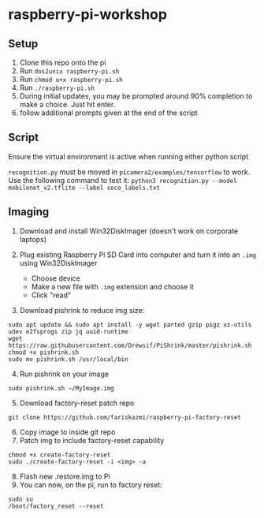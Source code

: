 # raspberry-pi-workshop

## Setup
1. Clone this repo onto the pi
2. Run ```dos2unix raspberry-pi.sh```
3. Run ```chmod u+x raspberry-pi.sh```
4. Run ```./raspberry-pi.sh```
5. During initial updates, you may be prompted around 90% completion to make a choice. Just hit enter.
6. follow additional prompts given at the end of the script

## Script
Ensure the virtual environment is active when running either python script

```recognition.py``` must be moved in ```picamera2/examples/tensorflow``` to work. Use the following command to test it:
```python3 recognition.py --model mobilenet_v2.tflite --label coco_labels.txt```


## Imaging

1. Download and install Win32DiskImager (doesn't work on corporate laptops)
2. Plug existing Raspberry Pi SD Card into computer and turn it into an `.img` using Win32DiskImager
    - Choose device
    - Make a new file with `.img` extension and choose it
    - Click "read"

3. Download pishrink to reduce img size:
```
sudo apt update && sudo apt install -y wget parted gzip pigz xz-utils udev e2fsprogs zip jq uuid-runtime
wget https://raw.githubusercontent.com/Drewsif/PiShrink/master/pishrink.sh
chmod +x pishrink.sh
sudo mv pishrink.sh /usr/local/bin
```
4. Run pishrink on your image
```
sudo pishrink.sh ~/MyImage.img
```
5. Download factory-reset patch repo
```
git clone https://github.com/fariskazmi/raspberry-pi-factory-reset
```
6. Copy image to inside git repo
7. Patch img to include factory-reset capability
```
chmod +x create-factory-reset
sudo ./create-factory-reset -i <img> -a
```
8. Flash new .restore.img to Pi
9. You can now, on the pi, run to factory reset:
```
sudo su
/boot/factory_reset --reset
```